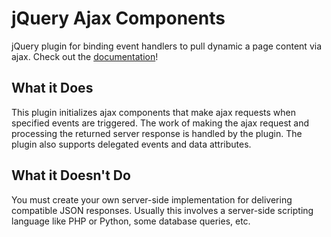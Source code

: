 # jQuery Ajax Components
jQuery plugin for binding event handlers to pull dynamic a page content via ajax. Check out the [documentation](https://cdn.rawgit.com/tsumikiri/jquery-ajax-components/master/index.html)!

## What it Does
This plugin initializes ajax components that make ajax requests when specified events are triggered. The work of making the ajax request and processing the returned server response is handled by the plugin. The plugin also supports delegated events and data attributes.

## What it Doesn't Do
You must create your own server-side implementation for delivering compatible JSON responses. Usually this involves a server-side scripting language like PHP or Python, some database queries, etc.
